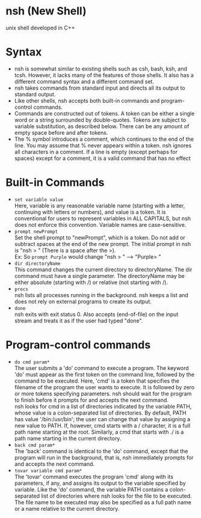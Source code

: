 # nsh (New Shell)
unix shell developed in C++

# Syntax

- nsh is somewhat similar to existing shells such as csh, bash, ksh, and tcsh. However, it lacks many of the features of those shells. It also has a different command syntax and a different command set.
- nsh takes commands from standard input and directs all its output to standard output.
- Like other shells, nsh accepts both built-in commands and program-control commands.
- Commands are constructed out of tokens. A token can be either a single word or a string surrounded by double-quotes. Tokens are subject to variable substitution, as described below. There can be any amount of empty space before and after tokens.
- The % symbol introduces a comment, which continues to the end of the line. You may assume that % never appears within a token. nsh ignores all characters in a comment. If a line is empty (except perhaps for spaces) except for a comment, it is a valid command that has no effect

# Built-in Commands

- `set variable value`  
   Here, variable is any reasonable variable name (starting with a letter, continuing with letters or numbers), and value is a token. It is conventional for users to represent variables in ALL CAPITALS, but nsh does not enforce this convention. Variable names are case-sensitive.
- `prompt newPrompt`  
   Set the shell prompt to "newPrompt", which is a token. Do not add or subtract spaces at the end of the new prompt. The initial prompt in nsh is "nsh > " (There is a space after the >).  
   Ex: So `prompt Purple` would change "nsh > "  -->  "Purple> "
- `dir directoryName`  
   This command changes the current directory to directoryName. The dir command must have a single parameter. The directoryName may be either absolute (starting with /) or relative (not starting with /).
- `procs`  
   nsh lists all processes running in the background. nsh keeps a list and does not rely on external programs to create its output.
- `done`  
   nsh exits with exit status 0. Also accepts <control-D> (end-of-file) on the input stream and treats it as if the user had typed "done".

# Program-control commands

- `do cmd param*`  
   The user submits a 'do' command to execute a program. The keyword 'do' must appear as the first token on the command line, followed by the command to be executed. Here, 'cmd' is a token that specifies the filename of the program the user wants to execute. It is followed by zero or more tokens specifying parameters. nsh should wait for the program to finish before it prompts for and accepts the next command.  
   nsh looks for cmd in a list of directories indicated by the variable PATH, whose value is a colon-separated list of directories. By default, PATH has value '/bin:/usr/bin'; the user can change that value by assigning a new value to PATH. If, however, cmd starts with a / character, it is a full path name starting at the root. Similarly, a cmd that starts with ./ is a path name starting in the current directory.
- `back cmd param*`  
   The 'back' command is identical to the 'do' command, except that the program will run in the background, that is, nsh immediately prompts for and accepts the next command.
- `tovar variable cmd param*`  
   The 'tovar' command executes the program 'cmd' along with its parameters, if any, and assigns its output to the variable specified by variable. Like the 'do' command, the variable PATH contains a colon-separated list of directories where nsh looks for the file to be executed. The file name to be executed may also be specified as a full path name or a name relative to the current directory.
